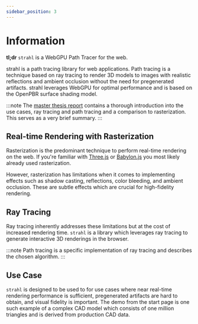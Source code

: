 ```yaml
---
sidebar_position: 3
---
```


# Information

**tl;dr** `strahl` is a WebGPU Path Tracer for the web.

strahl is a path tracing library for web applications. Path tracing is a technique based on ray tracing to render 3D models to images with realistic reflections and ambient occlusion without the need for pregenerated artifacts. strahl leverages WebGPU for optimal performance and is based on the OpenPBR surface shading model.

:::note
The [master thesis report](https://github.com/StuckiSimon/strahl/blob/report/report.pdf) contains a thorough introduction into the use cases, ray tracing and path tracing and a comparison to rasterization. This serves as a very brief summary.
:::

## Real-time Rendering with Rasterization

Rasterization is the predominant technique to perform real-time rendering on the web. If you're familiar with [Three.js](https://threejs.org/) or [Babylon.js](https://www.babylonjs.com/) you most likely already used rasterization.

However, rasterization has limitations when it comes to implementing effects such as shadow casting, reflections, color bleeding, and ambient occlusion. These are subtle effects which are crucial for high-fidelity rendering.

## Ray Tracing

Ray tracing inherently addresses these limitations but at the cost of increased rendering time. `strahl` is a library which leverages ray tracing to generate interactive 3D renderings in the browser.

:::note
Path tracing is a specific implementation of ray tracing and describes the chosen algorithm.
:::

## Use Case

`strahl` is designed to be used to for use cases where near real-time rendering performance is sufficient, pregenerated artifacts are hard to obtain, and visual fidelity is important. The demo from the start page is one such example of a complex CAD model which consists of one million triangles and is derived from production CAD data.
